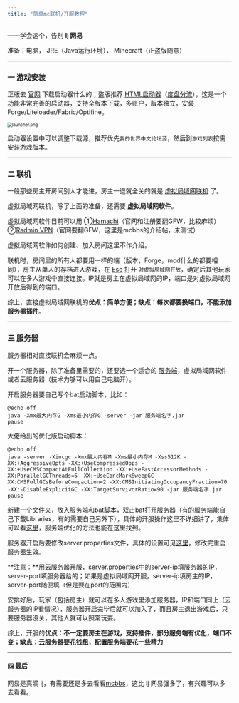 ```yaml
---
title: "简单mc联机/开服教程"
---
```


——学会这个，告别 **lj 网易**

准备：电脑， JRE（Java运行环境）， Minecraft（正盗版随意）

---

### 一 游戏安装

正版去 [官网](https://www.minecraft.net/) 下载启动器什么的；盗版推荐 [HTML启动器](https://hmcl.huangyuhui.net/download)（[度盘分流](https://pan.baidu.com/s/1ggh0gfD)），这是一个功能非常完善的启动器，支持全版本下载，多账户，版本独立，安装Forge/Liteloader/Fabric/Optifine。

<img src="https://i.loli.net/2020/03/27/wiQmVjl6UouK9ch.png" alt="launcher.png" style="zoom: 67%;" />

启动器设置中可以调整下载源，推荐优先`我的世界中文论坛源`，然后到`游戏列表`按需安装游戏版本。

---

### 二 联机

一般那些房主开房间别人才能进，房主一退就全关的就是 <u>虚拟局域网联机</u> 了。

虚拟局域网联机，除了上面的准备，还需要 **虚拟局域网软件**。

虚拟局域网软件目前可以用 ①[Hamachi]()（官网和注册要翻GFW，比较麻烦） ②[Radmin VPN](https://www.mcbbs.net/thread-925239-1-1.html)（官网要翻GFW，这里是mcbbs的介绍帖，未测试）

虚拟局域网软件如何创建、加入房间这里不作介绍。

联机时，房间里的所有人都要用一样的端（版本，Forge，mod什么的都要相同），房主从单人的存档进入游戏，在 <u>Esc</u> 打开 `对虚拟局域网开放`，确定后其他玩家可以在多人游戏中直接连接。IP就是房主在虚拟局域网的IP，端口是对虚拟局域网开放后得到的端口。

综上，直接虚拟局域网联机的**优点：简单方便；缺点：每次都要换端口，不能添加服务器插件**。

---

### 三 服务器

服务器相对直接联机会麻烦一点。

开一个服务器，除了准备里需要的，还要选一个适合的 [服务端](https://www.mcbbs.net/thread-661632-1-1.html)，虚拟局域网软件或者云服务器（技术力够可以用自己电脑开）。

开启服务器要自己写个bat启动脚本，比如：

```
@echo off
java -Xmx最大内存G -Xms最小内存G -server -jar 服务端名字.jar
pause
```

大佬给出的优化版启动脚本：

```
@echo off
java -server -Xincgc -Xmx最大内存M -Xms最小内存M -Xss512K -XX:+AggressiveOpts -XX:+UseCompressedOops -XX:+UseCMSCompactAtFullCollection -XX:+UseFastAccessorMethods -XX:ParallelGCThreads=5 -XX:+UseConcMarkSweepGC -XX:CMSFullGCsBeforeCompaction=2 -XX:CMSInitiatingOccupancyFraction=70 -XX:-DisableExplicitGC -XX:TargetSurvivorRatio=90 -jar 服务端名字.jar
pause
```

新建一个文件夹，放入服务端和bat脚本，双击bat打开服务器（有的服务端能自己下载Libraries，有的需要自己另外下），具体的开服操作这里不详细讲了，集体可以看[这里](https://www.mcbbs.net/thread-916822-1-1.html)，服务端优化的方法也能在这里找到。

服务器开启后要修改server.properties文件，具体的设置可见[这里](https://minecraft-zh.gamepedia.com/index.php?title=Server.properties&variant=zh)，修改完重启服务器生效。

**注意：**用云服务器开服，server.properties中的server-ip填服务器的IP，server-port填服务器给的；如果是虚拟局域网开服，server-ip填房主的IP，server-port随便填（但是要在port的范围内）

安排好后，玩家（包括房主）就可以在多人游戏里添加服务器，IP和端口同上（云服务器的IP看情况），服务器开启完毕后就可以加入了，而且房主退出游戏后，只要服务器没关，其他人就可以照常玩耍。

综上，开服的**优点：不一定要房主在游戏，支持插件，部分服务端有优化，端口不变；缺点：云服务器要花钱租，配置服务端要花一些精力**

---

#### 四 最后

网易是真滴 lj，有需要还是多去看看[mcbbs](https://www.mcbbs.net/forum.php)，这比 lj 网易强多了，有兴趣可以多去看看。

